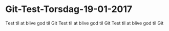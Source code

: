 # Git-Test-Torsdag-19-01-2017
Test til at blive god til Git
Test til at blive god til Git
Test til at blive god til Git
